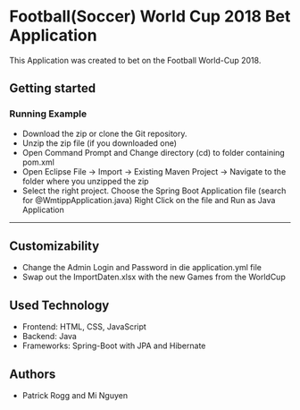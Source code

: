 # Football(Soccer) World Cup 2018 Bet Application

This Application was created to bet on the Football World-Cup 2018.

## Getting started

### Running Example
* Download the zip or clone the Git repository.
* Unzip the zip file (if you downloaded one)
* Open Command Prompt and Change directory (cd) to folder containing pom.xml
* Open Eclipse File -> Import -> Existing Maven Project -> Navigate to the folder where you unzipped the zip
* Select the right project. Choose the Spring Boot Application file (search for @WmtippApplication.java) Right Click on the file and Run as Java Application

___

## Customizability
* Change the Admin Login and Password in die application.yml file
* Swap out the ImportDaten.xlsx with the new Games from the WorldCup

## Used Technology

* Frontend: HTML, CSS, JavaScript
* Backend: Java
* Frameworks: Spring-Boot with JPA and Hibernate

## Authors
* Patrick Rogg and Mi Nguyen

